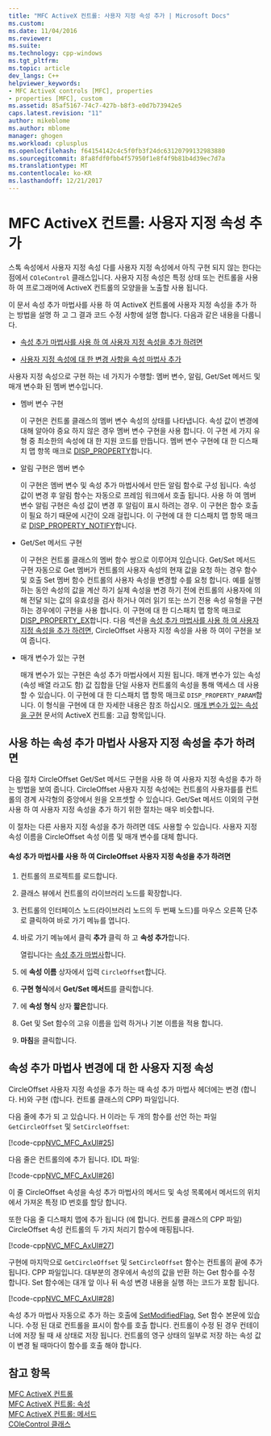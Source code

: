 ```yaml
---
title: "MFC ActiveX 컨트롤: 사용자 지정 속성 추가 | Microsoft Docs"
ms.custom: 
ms.date: 11/04/2016
ms.reviewer: 
ms.suite: 
ms.technology: cpp-windows
ms.tgt_pltfrm: 
ms.topic: article
dev_langs: C++
helpviewer_keywords:
- MFC ActiveX controls [MFC], properties
- properties [MFC], custom
ms.assetid: 85af5167-74c7-427b-b8f3-e0d7b73942e5
caps.latest.revision: "11"
author: mikeblome
ms.author: mblome
manager: ghogen
ms.workload: cplusplus
ms.openlocfilehash: f64154142c4c5f0fb3f24dc63120799132983880
ms.sourcegitcommit: 8fa8fdf0fbb4f57950f1e8f4f9b81b4d39ec7d7a
ms.translationtype: MT
ms.contentlocale: ko-KR
ms.lasthandoff: 12/21/2017
---
```

# <a name="mfc-activex-controls-adding-custom-properties"></a>MFC ActiveX 컨트롤: 사용자 지정 속성 추가
스톡 속성에서 사용자 지정 속성 다를 사용자 지정 속성에서 아직 구현 되지 않는 한다는 점에서 `COleControl` 클래스입니다. 사용자 지정 속성은 특정 상태 또는 컨트롤을 사용 하 여 프로그래머에 ActiveX 컨트롤의 모양을을 노출할 사용 됩니다.  
  
 이 문서 속성 추가 마법사를 사용 하 여 ActiveX 컨트롤에 사용자 지정 속성을 추가 하는 방법을 설명 하 고 그 결과 코드 수정 사항에 설명 합니다. 다음과 같은 내용을 다룹니다.  
  
-   [속성 추가 마법사를 사용 하 여 사용자 지정 속성을 추가 하려면](#_core_using_classwizard_to_add_a_custom_property)  
  
-   [사용자 지정 속성에 대 한 변경 사항을 속성 마법사 추가](#_core_classwizard_changes_for_custom_properties)  
  
 사용자 지정 속성으로 구현 하는 네 가지가 수행할: 멤버 변수, 알림, Get/Set 메서드 및 매개 변수화 된 멤버 변수입니다.  
  
-   멤버 변수 구현  
  
     이 구현은 컨트롤 클래스의 멤버 변수 속성의 상태를 나타냅니다. 속성 값이 변경에 대해 알아야 중요 하지 않은 경우 멤버 변수 구현을 사용 합니다. 이 구현 세 가지 유형 중 최소한의 속성에 대 한 지원 코드를 만듭니다. 멤버 변수 구현에 대 한 디스패치 맵 항목 매크로 [DISP_PROPERTY](../mfc/reference/dispatch-maps.md#disp_property)합니다.  
  
-   알림 구현은 멤버 변수  
  
     이 구현은 멤버 변수 및 속성 추가 마법사에서 만든 알림 함수로 구성 됩니다. 속성 값이 변경 후 알림 함수는 자동으로 프레임 워크에서 호출 됩니다. 사용 하 여 멤버 변수 알림 구현은 속성 값이 변경 후 알림이 표시 하려는 경우. 이 구현은 함수 호출이 필요 하기 때문에 시간이 오래 걸립니다. 이 구현에 대 한 디스패치 맵 항목 매크로 [DISP_PROPERTY_NOTIFY](../mfc/reference/dispatch-maps.md#disp_property_notify)합니다.  
  
-   Get/Set 메서드 구현  
  
     이 구현은 컨트롤 클래스의 멤버 함수 쌍으로 이루어져 있습니다. Get/Set 메서드 구현 자동으로 Get 멤버가 컨트롤의 사용자 속성의 현재 값을 요청 하는 경우 함수 및 호출 Set 멤버 함수 컨트롤의 사용자 속성을 변경할 수를 요청 합니다. 예를 실행 하는 동안 속성의 값을 계산 하기 실제 속성을 변경 하기 전에 컨트롤의 사용자에 의해 전달 되는 값의 유효성을 검사 하거나 여러 읽기 또는 쓰기 전용 속성 유형을 구현 하는 경우에이 구현을 사용 합니다. 이 구현에 대 한 디스패치 맵 항목 매크로 [DISP_PROPERTY_EX](../mfc/reference/dispatch-maps.md#disp_property_ex)합니다. 다음 섹션을 [속성 추가 마법사를 사용 하 여 사용자 지정 속성을 추가 하려면](#_core_using_classwizard_to_add_a_custom_property), CircleOffset 사용자 지정 속성을 사용 하 여이 구현을 보여 줍니다.  
  
-   매개 변수가 있는 구현  
  
     매개 변수가 있는 구현은 속성 추가 마법사에서 지원 됩니다. 매개 변수가 있는 속성 (속성 배열 라고도 함) 값 집합을 단일 사용자 컨트롤의 속성을 통해 액세스 데 사용할 수 있습니다. 이 구현에 대 한 디스패치 맵 항목 매크로 `DISP_PROPERTY_PARAM`합니다. 이 형식을 구현에 대 한 자세한 내용은 참조 하십시오. [매개 변수가 있는 속성을 구현](../mfc/mfc-activex-controls-advanced-topics.md) 문서의 ActiveX 컨트롤: 고급 항목입니다.  
  
##  <a name="_core_using_classwizard_to_add_a_custom_property"></a>사용 하는 속성 추가 마법사 사용자 지정 속성을 추가 하려면  
 다음 절차 CircleOffset Get/Set 메서드 구현을 사용 하 여 사용자 지정 속성을 추가 하는 방법을 보여 줍니다. CircleOffset 사용자 지정 속성에는 컨트롤의 사용자를를 컨트롤의 경계 사각형의 중앙에서 원을 오프셋할 수 있습니다. Get/Set 메서드 이외의 구현 사용 하 여 사용자 지정 속성을 추가 하기 위한 절차는 매우 비슷합니다.  
  
 이 절차는 다른 사용자 지정 속성을 추가 하려면 데도 사용할 수 있습니다. 사용자 지정 속성 이름을 CircleOffset 속성 이름 및 매개 변수를 대체 합니다.  
  
#### <a name="to-add-the-circleoffset-custom-property-using-the-add-property-wizard"></a>속성 추가 마법사를 사용 하 여 CircleOffset 사용자 지정 속성을 추가 하려면  
  
1.  컨트롤의 프로젝트를 로드합니다.  
  
2.  클래스 뷰에서 컨트롤의 라이브러리 노드를 확장합니다.  
  
3.  컨트롤의 인터페이스 노드(라이브러리 노드의 두 번째 노드)를 마우스 오른쪽 단추로 클릭하여 바로 가기 메뉴를 엽니다.  
  
4.  바로 가기 메뉴에서 클릭 **추가** 클릭 하 고 **속성 추가**합니다.  
  
     열립니다는 [속성 추가 마법사](../ide/names-add-property-wizard.md)합니다.  
  
5.  에 **속성 이름** 상자에서 입력 `CircleOffset`합니다.  
  
6.  **구현 형식**에서 **Get/Set 메서드**를 클릭합니다.  
  
7.  에 **속성 형식** 상자 **짧은**합니다.  
  
8.  Get 및 Set 함수의 고유 이름을 입력 하거나 기본 이름을 적용 합니다.  
  
9. **마침**을 클릭합니다.  
  
##  <a name="_core_classwizard_changes_for_custom_properties"></a>속성 추가 마법사 변경에 대 한 사용자 지정 속성  
 CircleOffset 사용자 지정 속성을 추가 하는 때 속성 추가 마법사 헤더에는 변경 (합니다. H)와 구현 (합니다. 컨트롤 클래스의 CPP) 파일입니다.  
  
 다음 줄에 추가 되 고 있습니다. H 이라는 두 개의 함수를 선언 하는 파일 `GetCircleOffset` 및 `SetCircleOffset`:  
  
 [!code-cpp[NVC_MFC_AxUI#25](../mfc/codesnippet/cpp/mfc-activex-controls-adding-custom-properties_1.h)]  
  
 다음 줄은 컨트롤의에 추가 됩니다. IDL 파일:  
  
 [!code-cpp[NVC_MFC_AxUI#26](../mfc/codesnippet/cpp/mfc-activex-controls-adding-custom-properties_2.idl)]  
  
 이 줄 CircleOffset 속성을 속성 추가 마법사의 메서드 및 속성 목록에서 메서드의 위치에서 가져온 특정 ID 번호를 할당 합니다.  
  
 또한 다음 줄 디스패치 맵에 추가 됩니다 (에 합니다. 컨트롤 클래스의 CPP 파일) CircleOffset 속성 컨트롤의 두 가지 처리기 함수에 매핑됩니다.  
  
 [!code-cpp[NVC_MFC_AxUI#27](../mfc/codesnippet/cpp/mfc-activex-controls-adding-custom-properties_3.cpp)]  
  
 구현에 마지막으로 `GetCircleOffset` 및 `SetCircleOffset` 함수는 컨트롤의 끝에 추가 됩니다. CPP 파일입니다. 대부분의 경우에서 속성의 값을 반환 하는 Get 함수를 수정 합니다. Set 함수에는 대개 앞 이나 뒤 속성 변경 내용을 실행 하는 코드가 포함 됩니다.  
  
 [!code-cpp[NVC_MFC_AxUI#28](../mfc/codesnippet/cpp/mfc-activex-controls-adding-custom-properties_4.cpp)]  
  
 속성 추가 마법사 자동으로 추가 하는 호출에 [SetModifiedFlag](../mfc/reference/colecontrol-class.md#setmodifiedflag), Set 함수 본문에 있습니다. 수정 된 대로 컨트롤을 표시이 함수를 호출 합니다. 컨트롤이 수정 된 경우 컨테이너에 저장 될 때 새 상태로 저장 됩니다. 컨트롤의 영구 상태의 일부로 저장 하는 속성 값이 변경 될 때마다이 함수를 호출 해야 합니다.  
  
## <a name="see-also"></a>참고 항목  
 [MFC ActiveX 컨트롤](../mfc/mfc-activex-controls.md)   
 [MFC ActiveX 컨트롤: 속성](../mfc/mfc-activex-controls-properties.md)   
 [MFC ActiveX 컨트롤: 메서드](../mfc/mfc-activex-controls-methods.md)   
 [COleControl 클래스](../mfc/reference/colecontrol-class.md)
